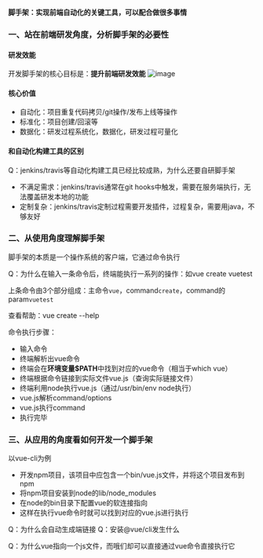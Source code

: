 **脚手架：实现前端自动化的关键工具，可以配合做很多事情**

### 一、站在前端研发角度，分析脚手架的必要性

#### 研发效能
开发脚手架的核心目标是：**提升前端研发效能**
![image](https://user-images.githubusercontent.com/53267289/142973671-eb29a7d6-5986-424c-b93b-f93db252bfe1.png)

#### 核心价值
- 自动化：项目重复代码拷贝/git操作/发布上线等操作
- 标准化：项目创建/回滚等
- 数据化：研发过程系统化，数据化，研发过程可量化

#### 和自动化构建工具的区别
Q：jenkins/travis等自动化构建工具已经比较成熟，为什么还要自研脚手架
- 不满足需求：jenkins/travis通常在git hooks中触发，需要在服务端执行，无法覆盖研发本地的功能
- 定制复杂：jenkins/travis定制过程需要开发插件，过程复杂，需要用java，不够友好

### 二、从使用角度理解脚手架

脚手架的本质是一个操作系统的客户端，它通过命令执行

Q：为什么在输入一条命令后，终端能执行一系列的操作：如vue create vuetest

上条命令由3个部分组成：主命令`vue`，command`create`，command的param`vuetest`

查看帮助：vue create --help

命令执行步骤：
- 输入命令
- 终端解析出vue命令
- 终端会在**环境变量$PATH**中找到对应的vue命令（相当于which vue）
- 终端根据命令链接到实际文件vue.js（查询实际链接文件）
- 终端利用node执行vue.js（通过/usr/bin/env node执行）
- vue.js解析command/options
- vue.js执行command
- 执行完毕

### 三、从应用的角度看如何开发一个脚手架
以vue-cli为例
- 开发npm项目，该项目中应包含一个bin/vue.js文件，并将这个项目发布到npm
- 将npm项目安装到node的lib/node_modules
- 在node的bin目录下配置vue的软连接指向
- 这样在执行vue命令时就可以找到对应的vue.js进行执行

Q：为什么会自动生成端链接
Q：安装@vue/cli发生什么

Q：为什么vue指向一个js文件，而哦们却可以直接通过vue命令直接执行它

